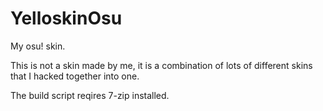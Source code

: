 # YelloskinOsu
My osu! skin.

This is not a skin made by me, it is a combination of lots of different skins that I hacked together into one.

The build script reqires 7-zip installed.